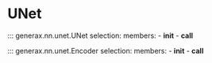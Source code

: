 # UNet

::: generax.nn.unet.UNet
    selection:
        members:
            - __init__
            - __call__

::: generax.nn.unet.Encoder
    selection:
        members:
            - __init__
            - __call__
